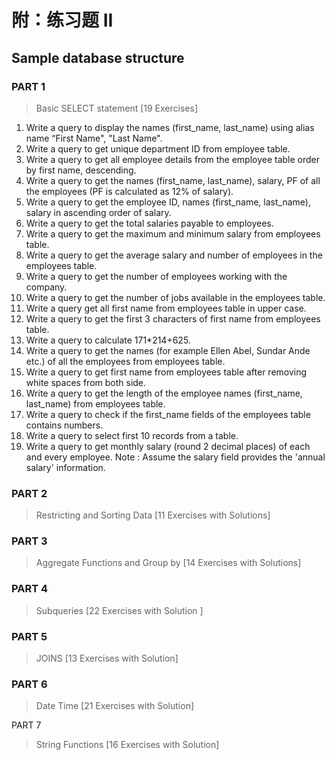 # 附：练习题 II

## Sample database structure


### PART 1

  > Basic SELECT statement [19 Exercises]
  
  1. Write a query to display the names (first_name, last_name) using alias name “First Name", "Last Name".
  2. Write a query to get unique department ID from employee table.
  3. Write a query to get all employee details from the employee table order by first name, descending.
  4. Write a query to get the names (first_name, last_name), salary, PF of all the employees (PF is calculated as 12% of salary).
  5. Write a query to get the employee ID, names (first_name, last_name), salary in ascending order of salary.
  6. Write a query to get the total salaries payable to employees.
  7. Write a query to get the maximum and minimum salary from employees table.
  8. Write a query to get the average salary and number of employees in the employees table.
  9. Write a query to get the number of employees working with the company.
  10. Write a query to get the number of jobs available in the employees table.
  11. Write a query get all first name from employees table in upper case. 
  12. Write a query to get the first 3 characters of first name from employees table.
  13. Write a query to calculate 171*214+625.
  14. Write a query to get the names (for example Ellen Abel, Sundar Ande etc.) of all the employees from employees table. 
  15. Write a query to get first name from employees table after removing white spaces from both side. 
  16. Write a query to get the length of the employee names (first_name, last_name) from employees table.
  17. Write a query to check if the first_name fields of the employees table contains numbers.
  18. Write a query to select first 10 records from a table.
  19. Write a query to get monthly salary (round 2 decimal places) of each and every employee. Note : Assume the salary field provides the 'annual salary' information. 

### PART 2

  > Restricting and Sorting Data [11 Exercises with Solutions]

### PART 3

  > Aggregate Functions and Group by [14 Exercises with Solutions]

### PART 4

  > Subqueries [22 Exercises with Solution ]

### PART 5

  > JOINS [13 Exercises with Solution]

### PART 6

  > Date Time [21 Exercises with Solution]

PART 7

  > String Functions [16 Exercises with Solution]